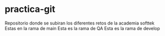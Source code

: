 # practica-git
Repositorio donde se subiran los diferentes retos de la academia softtek
Estas en la rama de main
Esta es la rama de QA
Esta es la rama de develop
